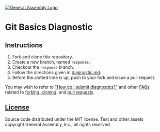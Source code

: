[![General Assembly Logo](https://camo.githubusercontent.com/1a91b05b8f4d44b5bbfb83abac2b0996d8e26c92/687474703a2f2f692e696d6775722e636f6d2f6b6538555354712e706e67)](https://generalassemb.ly/education/web-development-immersive)

# Git Basics Diagnostic

## Instructions

1.  Fork and clone this repository.
1.  Create a new branch, named `response`.
1.  Checkout the `response` branch.
1.  Follow the directions given in [diagnostic.md](diagnostic.md).
1.  Before the alotted time is up, push to your fork and issue a pull request.

You may wish to refer to ["How do I submit diagnostics?"](https://github.com/ga-wdi-boston/meta/wiki/Diagnostics)
and other [FAQs](https://github.com/ga-wdi-boston/meta/wiki/) related to
[forking, cloning](https://github.com/ga-wdi-boston/meta/wiki/ForkAndClone),
and [pull requests](https://github.com/ga-wdi-boston/meta/wiki/PullRequest).

## [License](LICENSE)

Source code distributed under the MIT license. Text and other assets copyright
General Assembly, Inc., all rights reserved.
